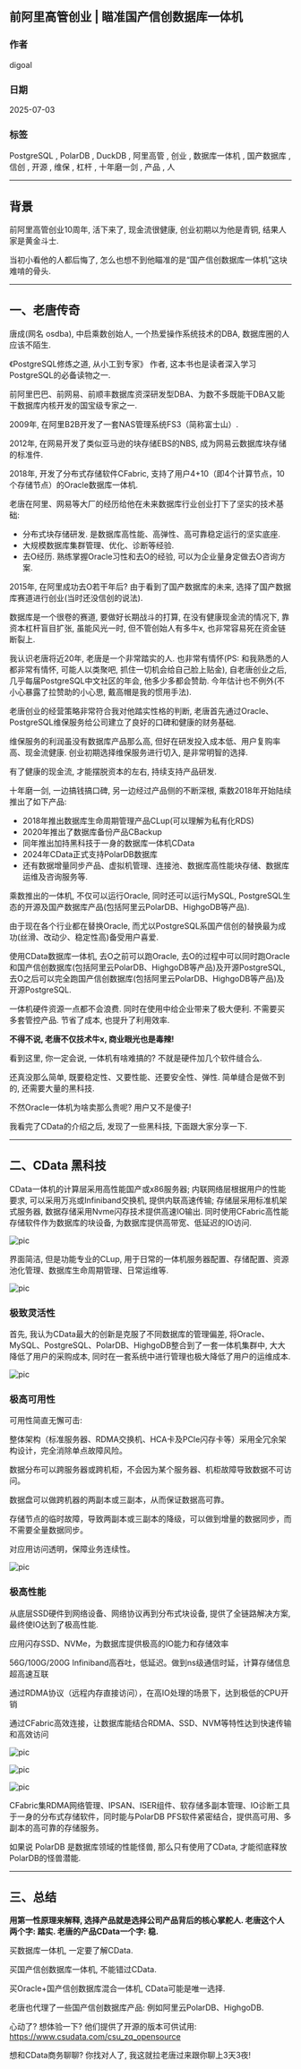 ## 前阿里高管创业 | 瞄准国产信创数据库一体机  
            
### 作者            
digoal            
            
### 日期            
2025-07-03           
            
### 标签            
PostgreSQL , PolarDB , DuckDB , 阿里高管 , 创业 , 数据库一体机 , 国产数据库 , 信创 , 开源 , 维保 , 杠杆 , 十年磨一剑 , 产品 , 人     
            
----            
            
## 背景     
前阿里高管创业10周年, 活下来了, 现金流很健康, 创业初期以为他是青铜, 结果人家是黄金斗士.   
  
当初小看他的人都后悔了, 怎么也想不到他瞄准的是“国产信创数据库一体机”这块难啃的骨头.   
    
---  
  
## 一、老唐传奇  
  
唐成(网名 osdba), 中启乘数创始人, 一个热爱操作系统技术的DBA, 数据库圈的人应该不陌生.   
  
《PostgreSQL修炼之道, 从小工到专家》 作者, 这本书也是读者深入学习PostgreSQL的必备读物之一.   
  
前阿里巴巴、前网易、前顺丰数据库资深研发型DBA、为数不多既能干DBA又能干数据库内核开发的国宝级专家之一.   
  
2009年, 在阿里B2B开发了一套NAS管理系统FS3（简称富士山）.   
  
2012年, 在网易开发了类似亚马逊的块存储EBS的NBS, 成为网易云数据库块存储的标准件.   
  
2018年, 开发了分布式存储软件CFabric, 支持了用户4+10（即4个计算节点，10个存储节点）的Oracle数据库一体机.   
  
老唐在阿里、网易等大厂的经历给他在未来数据库行业创业打下了坚实的技术基础:    
- 分布式块存储研发. 是数据库高性能、高弹性、高可靠稳定运行的坚实底座.    
- 大规模数据库集群管理、优化、诊断等经验.   
- 去O经历. 熟练掌握Oracle习性和去O的经验, 可以为企业量身定做去O咨询方案.   
  
2015年, 在阿里成功去O若干年后? 由于看到了国产数据库的未来, 选择了国产数据库赛道进行创业(当时还没信创的说法).    
  
数据库是一个很卷的赛道, 要做好长期战斗的打算, 在没有健康现金流的情况下, 靠资本杠杆盲目扩张, 虽能风光一时, 但不管创始人有多牛x, 也非常容易死在资金链断裂上.    
  
我认识老唐将近20年, 老唐是一个非常踏实的人. 也非常有情怀(PS: 和我熟悉的人都非常有情怀, 可能人以类聚吧, 抓住一切机会给自己脸上贴金), 自老唐创业之后, 几乎每届PostgreSQL中文社区的年会, 他多少多都会赞助. 今年估计也不例外(不小心暴露了拉赞助的小心思, 戴高帽是我的惯用手法).    
  
老唐创业的经营策略非常符合我对他踏实性格的判断, 老唐首先通过Oracle、PostgreSQL维保服务给公司建立了良好的口碑和健康的财务基础.    
  
维保服务的利润虽没有数据库产品那么高, 但好在研发投入成本低、用户复购率高、现金流健康. 创业初期选择维保服务进行切入, 是非常明智的选择.    
  
有了健康的现金流, 才能摆脱资本的左右, 持续支持产品研发.    
  
十年磨一剑, 一边搞钱搞口碑, 另一边经过产品侧的不断深根, 乘数2018年开始陆续推出了如下产品:    
- 2018年推出数据库生命周期管理产品CLup(可以理解为私有化RDS)  
- 2020年推出了数据库备份产品CBackup  
- 同年推出加持黑科技于一身的数据库一体机CData  
- 2024年CData正式支持PolarDB数据库  
- 还有数据增量同步产品、虚拟机管理、连接池、数据库高性能块存储、数据库运维及咨询服务等.   
  
乘数推出的一体机, 不仅可以运行Oracle, 同时还可以运行MySQL, PostgreSQL生态的开源及国产数据库产品(包括阿里云PolarDB、HighgoDB等产品).  
  
由于现在各个行业都在替换Oracle, 而尤以PostgreSQL系国产信创的替换最为成功(丝滑、改动少、稳定性高)备受用户喜爱.   
  
使用CData数据库一体机, 去O之前可以跑Oracle, 去O的过程中可以同时跑Oracle和国产信创数据库(包括阿里云PolarDB、HighgoDB等产品)及开源PostgreSQL, 去O之后可以完全跑国产信创数据库(包括阿里云PolarDB、HighgoDB等产品)及开源PostgreSQL.   
  
一体机硬件资源一点都不会浪费. 同时在使用中给企业带来了极大便利. 不需要买多套管控产品. 节省了成本, 也提升了利用效率.   
  
<b> 不得不说, 老唐不仅技术牛x, 商业眼光也是毒辣!  </b>  
  
看到这里, 你一定会说, 一体机有啥难搞的? 不就是硬件加几个软件缝合么.   
  
还真没那么简单, 既要稳定性、又要性能、还要安全性、弹性. 简单缝合是做不到的, 还需要大量的黑科技.    
  
不然Oracle一体机为啥卖那么贵呢? 用户又不是傻子!   
  
我看完了CData的介绍之后, 发现了一些黑科技, 下面跟大家分享一下.    
  
---  
  
## 二、CData 黑科技  
  
CData一体机的计算层采用高性能国产或x86服务器; 内联网络层根据用户的性能要求, 可以采用万兆或Infiniband交换机, 提供内联高速传输; 存储层采用标准机架式服务器, 数据存储采用Nvme闪存技术提供高速IO输出. 同时使用CFabric高性能存储软件作为数据库的块设备, 为数据库提供高带宽、低延迟的IO访问.   
  
![pic](20250703_03_pic_005.jpg)  
  
界面简洁, 但是功能专业的CLup, 用于日常的一体机服务器配置、存储配置、资源池化管理、数据库生命周期管理、日常运维等.   
  
![pic](20250703_03_pic_006.jpg)  
  
### 极致灵活性  
  
首先, 我认为CData最大的创新是克服了不同数据库的管理偏差, 将Oracle、MySQL、PostgreSQL、PolarDB、HighgoDB整合到了一套一体机集群中, 大大降低了用户的采购成本, 同时在一套系统中进行管理也极大降低了用户的运维成本.    
  
![pic](20250703_03_pic_001.jpg)  
  
### 极高可用性  
  
可用性简直无懈可击:   
  
整体架构（标准服务器、RDMA交换机、HCA卡及PCIe闪存卡等）采用全冗余架构设计，完全消除单点故障风险。  
  
数据分布可以跨服务器或跨机柜，不会因为某个服务器、机柜故障导致数据不可访问。  
  
数据盘可以做跨机器的两副本或三副本，从而保证数据高可靠。  
  
存储节点的临时故障，导致两副本或三副本的降级，可以做到增量的数据同步，而不需要全量数据同步。  
  
对应用访问透明，保障业务连续性。  
  
![pic](20250703_03_pic_002.jpg)  
  
### 极高性能  
  
从底层SSD硬件到网络设备、网络协议再到分布式块设备, 提供了全链路解决方案, 最终使IO达到了极高性能.  
  
应用闪存SSD、NVMe，为数据库提供极高的IO能力和存储效率  
  
56G/100G/200G Infiniband高吞吐，低延迟。做到ns级通信时延，计算存储信息超高速互联  
  
通过RDMA协议（远程内存直接访问），在高IO处理的场景下，达到极低的CPU开销  
  
通过CFabric高效连接，让数据库能结合RDMA、SSD、NVM等特性达到快速传输和高效访问  
  
![pic](20250703_03_pic_003.jpg)  
  
![pic](20250703_03_pic_004.jpg)  
  
![pic](20250703_03_pic_007.jpg)  
  
CFabric集RDMA网络管理、IPSAN、ISER组件、软存储多副本管理、IO诊断工具于一身的分布式存储软件，同时能与PolarDB PFS软件紧密结合，提供高可用、多副本的高可靠的存储服务。  
  
如果说 PolarDB 是数据库领域的性能怪兽, 那么只有使用了CData, 才能彻底释放PolarDB的怪兽潜能.    
  
---  
  
## 三、总结  
<b> 用第一性原理来解释, 选择产品就是选择公司产品背后的核心掌舵人. 老唐这个人两个字: 踏实. 老唐的产品CData一个字: 稳. </b>    
  
买数据库一体机, 一定要了解CData.   
  
买国产信创数据库一体机, 不能错过CData.  
  
买Oracle+国产信创数据库混合一体机, CData可能是唯一选择.  
  
老唐也代理了一些国产信创数据库产品: 例如阿里云PolarDB、HighgoDB.   
  
心动了? 想体验一下? 他们提供了开源的版本可供试用: https://www.csudata.com/csu_zq_opensource    
  
想和CData商务聊聊? 你找对人了, 我这就拉老唐过来跟你聊上3天3夜!     
  
   
  
